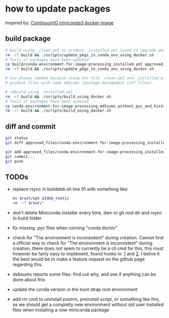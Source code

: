 # how to update packages

Inspired by: [ContinuumIO miniconda3 docker-image](https://github.com/ContinuumIO/docker-images/blob/main/miniconda3/debian/Dockerfile)

## build package

```bash
# build using _clean.yml to produce _installed.yml (used to upgrade pkgs)
rm -rf build && ./scripts/update_pkgs_in_conda_env_using_docker.sh
# fails if packages have been updated
cp build/conda-environment-for-image-processing_installed.yml approved_files/
rm -rf build && ./scripts/update_pkgs_in_conda_env_using_docker.sh

# two phases needed because using env file _clean.yml and _installed.yml does not
# produce files with same md5sums (package management conf files).

# rebuild using _installed.yml
rm -rf build && ./scripts/build_using_docker.sh
# fails if packages have been updated
cp conda-environment-for-image-processing.md5sums_without_pyc_and_history approved_files/
rm -rf build && ./scripts/build_using_docker.sh
```

## diff and commit

```bash
git status
git diff approved_files/conda-environment-for-image-processing_installed.yml approved_files/conda-environment-for-image-processing.md5sums_without_pyc_and_history scripts/conda-environment-for-image-processing_clean.yml

git add approved_files/conda-environment-for-image-processing_installed.yml approved_files/conda-environment-for-image-processing.md5sums_without_pyc_and_history scripts/conda-environment-for-image-processing_clean.yml
git commit...
git push
```

## TODOs

* replace rsync in builddeb.sh line 91 with something like:

  ```bash
  mv $root/opt ${deb_root}/
  rm -rf $root/*
  ```
* don't delete Miniconda installer every time, dwn to git root dir and rsync to build folder
* fix missing .pyc files when running "conda doctor"
* check for "The environment is inconsistent" during creation. Cannot find a official way to check for "The environment is inconsistent" during creation, there does not seem to currently be a cli cmd for this, this must however be fairly easy to implement, found hooks in: [1](https://github.com/conda/conda/blob/3e7595314d85b9aa5a4e4ba3201661cfaaa10b4a/conda/core/solve.py#L632) and [2](https://github.com/search?q=repo%3Aconda%2Fconda%20inconsistent&type=code). I belive it the best would be to make a feature request on the github page regarding this.
* debsums reports some files: find out why, and see if anything can be done about this
* update the conda version in the boot strap root environment
* add rm cmd to uninstall postrm, preinstall script, or something like this, as we should get a completly new environment without old user installed files when installing a new miniconda package
